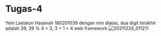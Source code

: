 # Tugas-4

Yeni Laelatun Hasanah
180201039
dengan nim diatas, dua digit terakhir adalah 39, 39 % 4 = 3, 3 + 1 = 4 web framework
![20211224_011211](https://user-images.githubusercontent.com/44743637/147334111-c97171d6-395b-47c7-ab52-768f3e5f7d52.gif)
